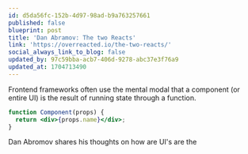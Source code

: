 ```yaml
---
id: d5da56fc-152b-4d97-98ad-b9a763257661
published: false
blueprint: post
title: 'Dan Abramov: The two Reacts'
link: 'https://overreacted.io/the-two-reacts/'
social_always_link_to_blog: false
updated_by: 97c59bba-acb7-406d-9278-abc37e3f76a9
updated_at: 1704713490
---
```

Frontend frameworks often use the mental modal that a component (or entire UI) is the result of running state through a function.

```jsx
function Component(props) {
  return <div>{props.name}</div>;
}
```

Dan Abromov shares his thoughts on how are UI's are the